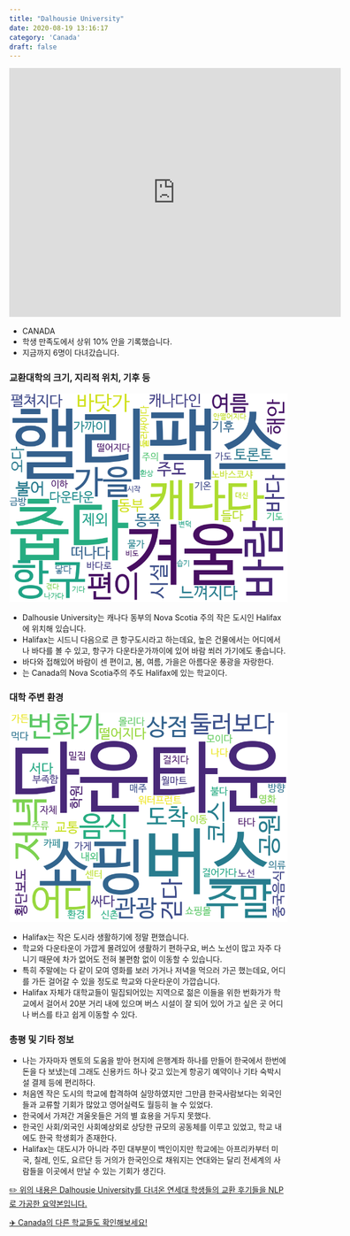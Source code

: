 ```yaml
---
title: "Dalhousie University"
date: 2020-08-19 13:16:17
category: 'Canada'
draft: false
---
```


<iframe
width="600"
height="450"
frameborder="0" style="border:0"
src="https://www.google.com/maps/embed/v1/place?key=AIzaSyC9e1AME-pVmWC4hBpFdu5S4dKzyepa3HQ&q=Dalhousie+University&center=44.6365812,-63.5916555&zoom=14" allowfullscreen>
</iframe>

* CANADA
* 학생 만족도에서 상위 10% 안을 기록했습니다.
* 지금까지 6명이 다녀갔습니다. 

### 교환대학의 크기, 지리적 위치, 기후 등

![gen_info-WordCloud](../univ_wordclouds_okt/gen_info/CA000003_gen_info_okt.png)

* Dalhousie University는 캐나다 동부의 Nova Scotia 주의 작은 도시인 Halifax에 위치해 있습니다.
* Halifax는 시드니 다음으로 큰 항구도시라고 하는데요, 높은 건물에서는 어디에서나 바다를 볼 수 있고, 항구가 다운타운가까이에 있어 바람 쐬러 가기에도 좋습니다.
* 바다와 접해있어 바람이 센 편이고, 봄, 여름, 가을은 아름다운 풍광을 자랑한다.
* 는 Canada의 Nova Scotia주의 주도 Halifax에 있는 학교이다.


### 대학 주변 환경

![env_info-WordCloud](../univ_wordclouds_okt/env_info/CA000003_env_info_okt.png)

* Halifax는 작은 도시라 생활하기에 정말 편했습니다.
* 학교와 다운타운이 가깝게 몰려있어 생활하기 편하구요, 버스 노선이 많고 자주 다니기 때문에 차가 없어도 전혀 불편함 없이 이동할 수 있습니다.
* 특히 주말에는 다 같이 모여 영화를 보러 가거나 저녁을 먹으러 가곤 했는데요, 어디를 가든 걸어갈 수 있을 정도로 학교와 다운타운이 가깝습니다.
* Halifax 자체가 대학교들이 밀집되어있는 지역으로 젊은 이들을 위한 번화가가 학교에서 걸어서 20분 거리 내에 있으며 버스 시설이 잘 되어 있어 가고 싶은 곳 어디나 버스를 타고 쉽게 이동할 수 있다.


### 총평 및 기타 정보 
* 나는 가자마자 멘토의 도움을 받아 현지에 은행계좌 하나를 만들어 한국에서 한번에 돈을 다 보냈는데 그래도 신용카드 하나 갖고 있는게 항공기 예약이나 기타 숙박시설 결제 등에 편리하다.
* 처음엔 작은 도시의 학교에 합격하여 실망하였지만 그만큼 한국사람보다는 외국인들과 교류할 기회가 많았고 영어실력도 월등히 늘 수 있었다.
* 한국에서 가져간 겨울옷들은 거의 별 효용을 거두지 못했다.
* 한국인 사회/외국인 사회예상외로 상당한 규모의 공동체를 이루고 있었고, 학교 내에도 한국 학생회가 존재한다.
* Halifax는 대도시가 아니라 주민 대부분이 백인이지만 학교에는 아프리카부터 미국, 칠레, 인도, 요르단 등 거의가 한국인으로 채워지는 연대와는 달리 전세계의 사람들을 이곳에서 만날 수 있는 기회가 생긴다.


[✏️ 위의 내용은 Dalhousie University를 다녀온 연세대 학생들의 교환 후기들을 NLP로 가공한 요약본입니다.](http://oia.yonsei.ac.kr/partner/expReport.asp?ucode=CA000003&bgbn=A)

[✈️ Canada의 다른 학교들도 확인해보세요!](https://yonsei-exchange.netlify.app/?category=Canada)
